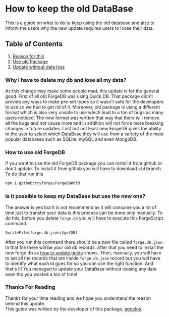 # How to keep the old DataBase
This is a guide on what to do to keep using the old database and also to inform the users why the new update requires users to loose their data.

## Table of Contents
1. [Reason for this](#why-i-have-to-delete-my-db-and-lose-all-my-data)
2. [Use old Package](#how-to-use-old-forgedb)
3. [Update without data loss](#is-it-possible-to-keep-my-database-but-use-the-new-one)

### Why i have to delete my db and lose all my data?
As this change may make some people mad, this update is for the general good. First of all old ForgeDB was using Quick.DB. That package didn't provide any ways to make pre-set types so it wasn't safe for the developers to use so we had to get rid of it. Moreover, old package is using a different format which is also very unsafe to use which lead to a ton of bugs as many users noticed. The new format was written that way that there will remove all the bugs and not cause more and in addition will not force more breaking changes in future updates. Last but not least new ForgeDB gives the ability to the user to select which DataBase they will use from a variety of the most popular databases such as SQLite, mySQL and even MongoDB.

### How to use old ForgeDB
If you want to use the old ForgeDB package you can install it from github or don't update. To install it from github you will have to download `old` branch. To do that run this 
```bash
npm i github:tryforge/ForgeDB#old
```

### Is it possible to keep my DataBase but use the new one?
The answer is yes but it is not recommend as it will consume you a lot of time just to transfer your data is this process can be done only manually. To do this, before you delete `forge.db` you will have to execute this ForgeScript command. 
```
$writeFile[forge.db.json;$getDB]
```
After you run this command there should be a new file called `forge.db.json`. In that file there will be your old db records. After that you need to install the new forge.db as [how to update guide](https://github.com/tryforge/ForgeDB/blob/main/guides/how-to-update.md) shows. Then, manually, you will have to set all the records that are inside `forge.db.json` record but you will have to identify what each id goes for so you can use the right function. And that's it! You managed to update your DataBase without loosing any data even tho you wasted a ton of time!

### Thanks For Reading
Thanks for your time reading and we hope you understand the reason behind this update. <br>
This guide was written by the developer of this package, [aggelos](https://discord.com/users/637648484979441706).